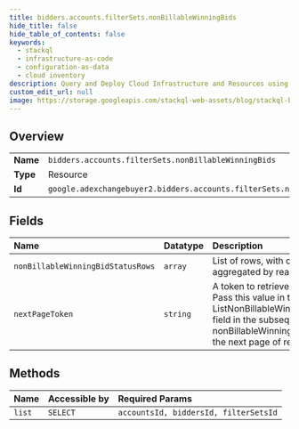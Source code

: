 ```yaml
---
title: bidders.accounts.filterSets.nonBillableWinningBids
hide_title: false
hide_table_of_contents: false
keywords:
  - stackql
  - infrastructure-as-code
  - configuration-as-data
  - cloud inventory
description: Query and Deploy Cloud Infrastructure and Resources using SQL
custom_edit_url: null
image: https://storage.googleapis.com/stackql-web-assets/blog/stackql-blog-post-featured-image.png
---
```

  
    

## Overview
<table><tbody>
<tr><td><b>Name</b></td><td><code>bidders.accounts.filterSets.nonBillableWinningBids</code></td></tr>
<tr><td><b>Type</b></td><td>Resource</td></tr>
<tr><td><b>Id</b></td><td><code>google.adexchangebuyer2.bidders.accounts.filterSets.nonBillableWinningBids</code></td></tr>
</tbody></table>

## Fields
| Name | Datatype | Description |
|:-----|:---------|:------------|
| `nonBillableWinningBidStatusRows` | `array` | List of rows, with counts of bids not billed aggregated by reason. |
| `nextPageToken` | `string` | A token to retrieve the next page of results. Pass this value in the ListNonBillableWinningBidsRequest.pageToken field in the subsequent call to the nonBillableWinningBids.list method to retrieve the next page of results. |
## Methods
| Name | Accessible by | Required Params |
|:-----|:--------------|:----------------|
| `list` | `SELECT` | `accountsId, biddersId, filterSetsId` |
